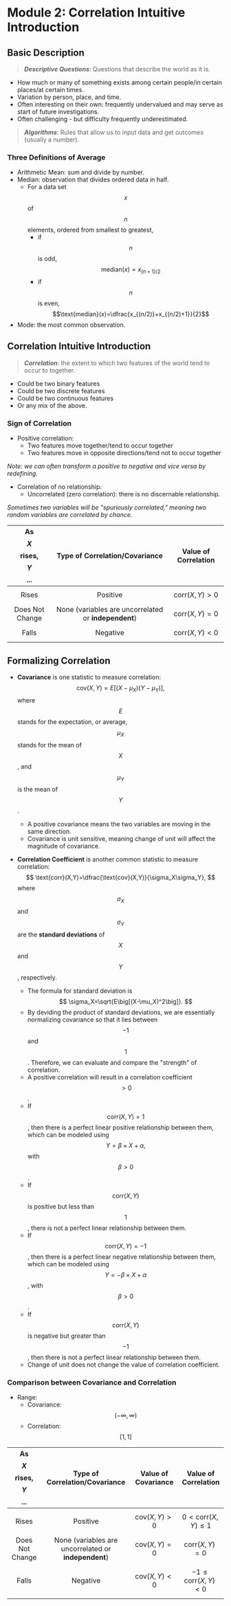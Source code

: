 # Module 2: Correlation Intuitive Introduction

## Basic Description
> ***Descriptive Questions***: Questions that describe the world as it is. 
- How much or many of something exists among certain people/in certain places/at certain times.
- Variation by person, place, and time.
- Often interesting on their own: frequently undervalued and may serve as start of future investigations.
- Often challenging - but difficulty frequently underestimated. 

> ***Algorithms***: Rules that allow us to input data and get outcomes (usually a number).

### Three Definitions of Average
- Arithmetic Mean: sum and divide by number.
- Median: observation that divides ordered data in half.
  - For a data set $$x$$ of $$n$$ elements, ordered from smallest to greatest, 
    - if $$n$$ is odd, $$\text{median}(x)=x_{(n+1)/2}$$
    - if $$n$$ is even, $$\text{median}(x)=\dfrac{x_{(n/2)}+x_{(n/2)+1}}{2}$$
- Mode: the most common observation.

## Correlation Intuitive Introduction
> ***Correlation***: the extent to which two features of the world tend to occur to together.
- Could be two binary features
- Could be two discrete features
- Could be two continuous features
- Or any mix of the above. 

### Sign of Correlation
- Positive correlation: 
  - Two features move together/tend to occur together
  - Two features move in opposite directions/tend not to occur together

*Note: we can often transform a positive to negative and vice versa by redefining.*

- Correlation of no relationship: 
  - Uncorrelated (zero correlation): there is no discernable relationship. 

*Sometimes two variables will be "spuriously correlated," meaning two random variables are correlated by chance.*

| As $$X$$ rises, $$Y$$... | Type of Correlation/Covariance | Value of Correlation |
|:---:|:---:|:---:|
| Rises | Positive | $$\text{corr}(X,Y)>0$$ |
| Does Not Change | None (variables are uncorrelated or **independent**) | $$\text{corr}(X,Y)=0$$ |
| Falls | Negative | $$\text{corr}(X,Y)<0$$ |

## Formalizing Correlation
- **Covariance** is one statistic to measure correlation: 
$$
\text{cov}(X,Y)=E\Big[\big(X-\mu_X\big)\big(Y-\mu_Y\big)\Big],
$$ 
where $$E$$ stands for the expectation, or average, $$\mu_X$$ stands for the mean of $$X$$, and $$\mu_Y$$ is the mean of $$Y$$.
  - A positive covariance means the two variables are moving in the same direction.
  - Covariance is unit sensitive, meaning change of unit will affect the magnitude of covariance. 

- **Correlation Coefficient** is another common statistic to measure correlation: 
$$
\text{corr}(X,Y)=\dfrac{\text{cov}(X,Y)}{\sigma_X\sigma_Y},
$$ 
where $$\sigma_X$$ and $$\sigma_Y$$ are the **standard deviations** of $$X$$ and $$Y$$, respectively.
  - The formula for standard deviation is 
$$
\sigma_X=\sqrt{E\big[(X-\mu_X)^2\big]}.
$$
  - By deviding the product of standard deviations, we are essentially normalizing covariance so that it lies between $$-1$$ and $$1$$. Therefore, we can evaluate and compare the "strength" of correlation. 
  - A positive correlation will result in a correlation coefficient $$>0$$.
  - If $$\text{corr}(X,Y)=1$$, then there is a perfect linear positive relationship between them, which can be modeled using $$Y=\beta\times X+\alpha,$$ with $$\beta>0$$.
  - If $$\text{corr}(X,Y)$$ is positive but less than $$1$$, there is not a perfect linear relationship between them.
  - If $$\text{corr}(X,Y)=-1$$, then there is a perfect linear negative relationship between them, which can be modeled using $$Y=-\beta\times X+\alpha$$, with $$\beta>0$$. 
  - If $$\text{corr}(X,Y)$$ is negative but greater than $$-1$$, then there is not a perfect linear relationship between them. 
  - Change of unit does not change the value of correlation coefficient.

### Comparison between Covariance and Correlation
- Range: 
  -  Covariance: $$(-\infty,\infty)$$
  -  Correlation: $$[1,1]$$


| As $$X$$ rises, $$Y$$... | Type of Correlation/Covariance | Value of Covariance | Value of Correlation |
|:---:|:---:|:---:|:---:|
| Rises | Positive | $$\text{cov}(X,Y)>0$$ | $$0<\text{corr}(X,Y)\leq1$$ |
| Does Not Change | None (variables are uncorrelated or **independent**) | $$\text{cov}(X,Y)=0$$ | $$\text{corr}(X,Y)=0$$|
| Falls | Negative | $$\text{cov}(X,Y)<0$$ | $$-1\leq\text{corr}(X,Y)<0$$|
